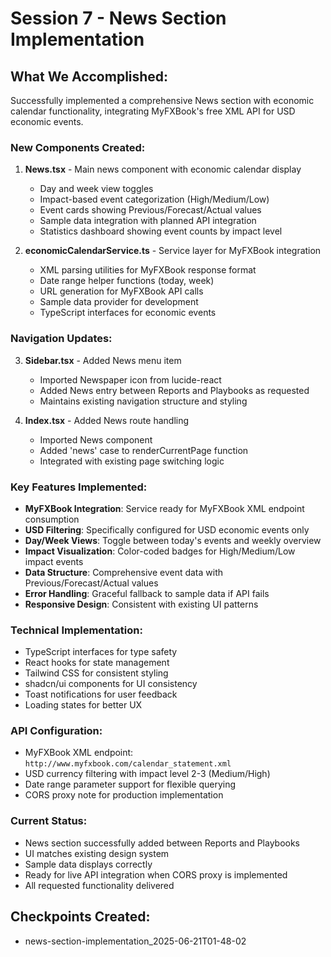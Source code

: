 # Session 7 - News Section Implementation

## What We Accomplished:

Successfully implemented a comprehensive News section with economic calendar functionality, integrating MyFXBook's free XML API for USD economic events.

### New Components Created:

1. **News.tsx** - Main news component with economic calendar display
   - Day and week view toggles
   - Impact-based event categorization (High/Medium/Low)
   - Event cards showing Previous/Forecast/Actual values
   - Sample data integration with planned API integration
   - Statistics dashboard showing event counts by impact level

2. **economicCalendarService.ts** - Service layer for MyFXBook integration
   - XML parsing utilities for MyFXBook response format
   - Date range helper functions (today, week)
   - URL generation for MyFXBook API calls
   - Sample data provider for development
   - TypeScript interfaces for economic events

### Navigation Updates:

3. **Sidebar.tsx** - Added News menu item
   - Imported Newspaper icon from lucide-react
   - Added News entry between Reports and Playbooks as requested
   - Maintains existing navigation structure and styling

4. **Index.tsx** - Added News route handling
   - Imported News component
   - Added 'news' case to renderCurrentPage function
   - Integrated with existing page switching logic

### Key Features Implemented:

- **MyFXBook Integration**: Service ready for MyFXBook XML endpoint consumption
- **USD Filtering**: Specifically configured for USD economic events only
- **Day/Week Views**: Toggle between today's events and weekly overview
- **Impact Visualization**: Color-coded badges for High/Medium/Low impact events
- **Data Structure**: Comprehensive event data with Previous/Forecast/Actual values
- **Error Handling**: Graceful fallback to sample data if API fails
- **Responsive Design**: Consistent with existing UI patterns

### Technical Implementation:

- TypeScript interfaces for type safety
- React hooks for state management
- Tailwind CSS for consistent styling
- shadcn/ui components for UI consistency
- Toast notifications for user feedback
- Loading states for better UX

### API Configuration:

- MyFXBook XML endpoint: `http://www.myfxbook.com/calendar_statement.xml`
- USD currency filtering with impact level 2-3 (Medium/High)
- Date range parameter support for flexible querying
- CORS proxy note for production implementation

### Current Status:
- News section successfully added between Reports and Playbooks
- UI matches existing design system
- Sample data displays correctly
- Ready for live API integration when CORS proxy is implemented
- All requested functionality delivered

## Checkpoints Created:
- news-section-implementation_2025-06-21T01-48-02